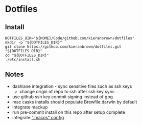 # Dotfiles

## Install

```shell
DOTFILES_DIR="${HOME}/Code/github.com/kieranbrown/dotfiles"
mkdir -p "${DOTFILES_DIR}"
git clone https://github.com/kieranbrown/dotfiles.git "${DOTFILES_DIR}"
cd "${DOTFILES_DIR}"
./etc/install.sh
```

## Notes

- dashlane integration - sync sensitive files such as ssh keys
  - change origin of repo to ssh after ssh key sync
- use github ssh key commit signing instead of gpg
- mac casks installs should populate Brewfile.darwin by default
- integrate mackup
- run pre-commit install on this repo after setup complete
- integrate [".macos" config](https://github.com/driesvints/dotfiles/blob/main/.macos)
